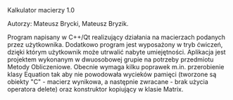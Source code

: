 Kalkulator macierzy 1.0

Autorzy: Mateusz Brycki, Mateusz Bryzik.

Program napisany w C++/Qt realizujący działania na macierzach podanych przez użytkownika. Dodatkowo program jest wyposażony w tryb ćwiczeń, dzięki którym użytkownik może utrwalić nabyte umiejętności. Aplikacja jest projektem wykonanym w dwuosobowej grupie na potrzeby przedmiotu Metody Obliczeniowe.
Obecnie wymaga kilku poprawek m.in. przerobienie klasy Equation tak aby nie powodowała wycieków pamięci (tworzone są obiekty "C" - macierz wynikowa, a następnie zwracane - brak użycia operatora delete) oraz konstruktor kopiujący w klasie Matrix.
